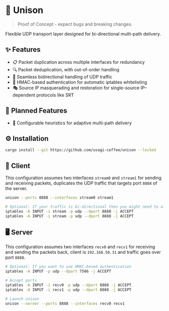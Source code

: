 # 🔗 Unison

> Proof of Concept - expect bugs and breaking changes.

Flexible UDP transport layer designed for bi-directional multi-path delivery.

## ✨ Features

- 📋 Packet duplication across multiple interfaces for redundancy
- 🔍 Packet deduplication, with out-of-order handling
- 🔁 Seamless bidirectional handling of UDP traffic
- 🔐 HMAC-based authentication for automatic iptables whitelisting
- 🎭 Source IP masquerading and restoration for single-source IP–dependent protocols like SRT

## 🚧 Planned Features

- 🧠 Configurable heuristics for adaptive multi-path delivery

## ⚙️ Installation

```bash
cargo install --git https://github.com/usagi-coffee/unison --locked
```

## 📡 Client

This configuration assumes two interfaces `stream0` and `stream1` for sending and receiving packets, duplicates the UDP traffic that targets port `8888` of the server.

```bash
unison --ports 8888 --interfaces stream0 stream1

# Optional: If your traffic is bi-directional then you might need to allow the port on the client.
iptables -A INPUT -i stream -p udp --dport 8888 -j ACCEPT
iptables -A INPUT -i stream -p udp --dport 8888 -j ACCEPT
```

## 🖥️ Server

This configuration assumes two interfaces `recv0` and `recv1` for receiving and sending the packets back, client is `192.168.50.31` and traffic goes over port `8888`.

```bash
# Optional: If you want to use HMAC-based authentication
iptables -A INPUT -p udp --dport 7566 -j ACCEPT

# Accept ports
iptables -A INPUT -i recv0 -p udp --dport 8888 -j ACCEPT
iptables -A INPUT -i recv1 -p udp --dport 8888 -j ACCEPT

# Launch unison
unison --server --ports 8888 --interfaces recv0 recv1
```
